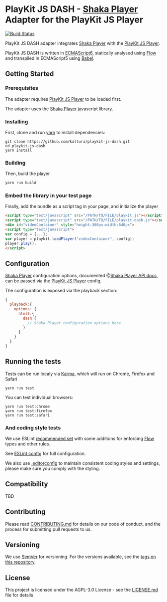 # PlayKit JS DASH - [Shaka Player] Adapter for the PlayKit JS Player

[![Build Status](https://travis-ci.com/kaltura/playkit-js-dash.svg?token=s2ZQw18ukx9Q6ePzDX3F&branch=master)](https://travis-ci.com/kaltura/playkit-js-dash)

PlayKit JS DASH adapter integrates [Shaka Player] with the [PlayKit JS Player].
 
PlayKit JS DASH is written in [ECMAScript6], statically analysed using [Flow] and transpiled in ECMAScript5 using [Babel].

[Shaka Player]: https://github.com/google/shaka-player
[Shaka Player API docs]: https://shaka-player-demo.appspot.com/docs/api/index.html
[Flow]: https://flow.org/
[ECMAScript6]: https://github.com/ericdouglas/ES6-Learning#articles--tutorials
[Babel]: https://babeljs.io

## Getting Started

### Prerequisites
The adapter requires [PlayKit JS Player] to be loaded first.

The adapter uses the [Shaka Player] javascript library.

[Playkit JS Player]: https://github.com/kaltura/playkit-js

### Installing

First, clone and run [yarn] to install dependencies:

[yarn]: https://yarnpkg.com/lang/en/

```
git clone https://github.com/kaltura/playkit-js-dash.git
cd playkit-js-dash
yarn install
```

### Building

Then, build the player

```javascript
yarn run build
```

### Embed the library in your test page

Finally, add the bundle as a script tag in your page, and initialize the player

```html
<script type="text/javascript" src="/PATH/TO/FILE/playkit.js"></script>
<script type="text/javascript" src="/PATH/TO/FILE/playkit-dash.js"></script>
<div id="videoContainer" style="height:360px;width:640px">
<script type="text/javascript">
var config = {...};
var player = playkit.loadPlayer("videoContainer", config);
player.play();
</script>
```

## Configuration

[Shaka Player] configuration options, documented @[Shaka Player API docs], can be passed via the [PlayKit JS Player] config.

The configuration is exposed via the playback section:

```javascript
{
  playback:{
    options: {
      html5:{
        dash:{
          // Shaka Player configuration options here
        }
      }
    }
  }
}
``` 

## Running the tests

Tests can be run localy via [Karma], which will run on Chrome, Firefox and Safari

[Karma]: https://karma-runner.github.io/1.0/index.html
```
yarn run test
```

You can test individual browsers:
```
yarn run test:chrome
yarn run test:firefox
yarn run test:safari
```

### And coding style tests

We use ESLint [recommended set](http://eslint.org/docs/rules/) with some additions for enforcing [Flow] types and other rules.

See [ESLint config](.eslintrc.json) for full configuration.

We also use [.editorconfig](.editorconfig) to maintain consistent coding styles and settings, please make sure you comply with the styling.


## Compatibility

TBD

## Contributing

Please read [CONTRIBUTING.md](https://gist.github.com/PurpleBooth/b24679402957c63ec426) for details on our code of conduct, and the process for submitting pull requests to us.

## Versioning

We use [SemVer](http://semver.org/) for versioning. For the versions available, see the [tags on this repository](https://github.com/kaltura/playkit-js-dash/tags). 

## License

This project is licensed under the AGPL-3.0 License - see the [LICENSE.md](LICENSE.md) file for details
